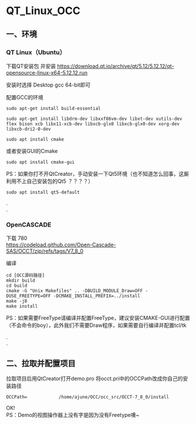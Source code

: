 # QT_Linux_OCC
## 一、环境
### QT Linux（Ubuntu）
下载QT安装包 并安装
https://download.qt.io/archive/qt/5.12/5.12.12/qt-opensource-linux-x64-5.12.12.run

安装时选择 Desktop gcc 64-bit即可  

配置GCC的环境  
```
sudo apt-get install build-essential

sudo apt-get install libdrm-dev libxxf86vm-dev libxt-dev xutils-dev flex bison xcb libx11-xcb-dev libxcb-glx0 libxcb-glx0-dev xorg-dev libxcb-dri2-0-dev

sudo apt install cmake
```
或者安装GUI的Cmake
```
sudo apt install cmake-gui
```
PS：如果你打不开QtCreator，手动安装一下Qt5环境（也不知道怎么回事，这厮利用不上自己安装包的Qt5 ？？？？）
```
sudo apt install qt5-default
```
.   
.  

### OpenCASCADE
下载  780  
https://codeload.github.com/Open-Cascade-SAS/OCCT/zip/refs/tags/V7_8_0  

编译
```
cd [OCC源码路径]
mkdir build
cd build
cmake -G "Unix Makefiles" .. -DBUILD_MODULE_Draw=OFF -DUSE_FREETYPE=OFF -DCMAKE_INSTALL_PREFIX=../install
make -j8
make install
```
PS：如果需要FreeType请编译并配置FreeType，建议安装CMAKE-GUI进行配置（不会命令的boy），此外我们不需要Draw程序，如果需要自行编译并配置tcl/tk

.   
.   

## 二、拉取并配置项目
拉取项目后用QtCreator打开demo.pro
将occt.pri中的OCCPath改成你自己的安装路径
```
OCCPath=            /home/ajune/OCC/occ_src/OCCT-7_8_0/install
```

OK!  
PS：Demo的视图操作器上没有字是因为没有Freetype噢~
